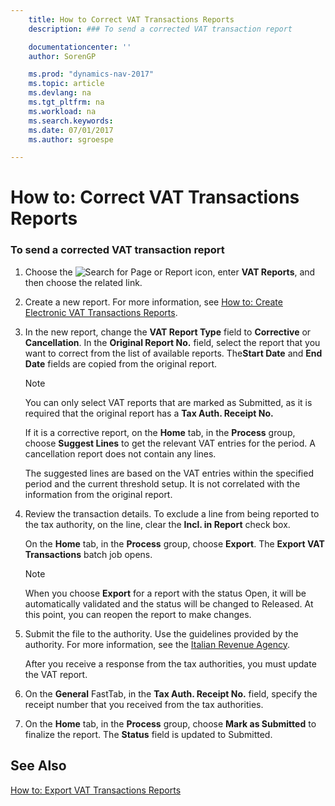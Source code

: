 ```yaml
---
    title: How to Correct VAT Transactions Reports
    description: ### To send a corrected VAT transaction report

    documentationcenter: ''
    author: SorenGP

    ms.prod: "dynamics-nav-2017"
    ms.topic: article
    ms.devlang: na
    ms.tgt_pltfrm: na
    ms.workload: na
    ms.search.keywords:
    ms.date: 07/01/2017
    ms.author: sgroespe

---
```

# How to: Correct VAT Transactions Reports
### To send a corrected VAT transaction report  

1.  Choose the ![Search for Page or Report](media/ui-search/search_small.png "Search for Page or Report icon") icon, enter **VAT Reports**, and then choose the related link.  

2.  Create a new report. For more information, see [How to: Create Electronic VAT Transactions Reports](how-to-create-electronic-vat-transactions-reports.md).  

3.  In the new report, change the **VAT Report Type** field to **Corrective** or **Cancellation**. In the **Original Report No.** field, select the report that you want to correct from the list of available reports. The**Start Date** and **End Date** fields are copied from the original report.  

    > [!NOTE]  
    >  You can only select VAT reports that are marked as Submitted, as it is required that the original report has a **Tax Auth. Receipt No.**  
    >   
    >  If it is a corrective report, on the **Home** tab, in the **Process** group, choose **Suggest Lines** to get the relevant VAT entries for the period. A cancellation report does not contain any lines.  
    >   
    >  The suggested lines are based on the VAT entries within the specified period and the current threshold setup. It is not correlated with the information from the original report.  

4.  Review the transaction details. To exclude a line from being reported to the tax authority, on the line, clear the **Incl. in Report** check box.  

     On the **Home** tab, in the **Process** group, choose **Export**. The **Export VAT Transactions** batch job opens.  

    > [!NOTE]  
    >  When you choose **Export** for a report with the status Open, it will be automatically validated and the status will be changed to Released. At this point, you can reopen the report to make changes.  

5.  Submit the file to the authority. Use the guidelines provided by the authority. For more information, see the [Italian Revenue Agency](http://go.microsoft.com/fwlink/?LinkID=206524).  

     After you receive a response from the tax authorities, you must update the VAT report.  

6.  On the **General** FastTab, in the **Tax Auth. Receipt No.** field, specify the receipt number that you received from the tax authorities.  

7.  On the **Home** tab, in the **Process** group, choose **Mark as Submitted** to finalize the report. The **Status** field is updated to Submitted.  

## See Also  
 [How to: Export VAT Transactions Reports](how-to-export-vat-transactions-reports.md) 
